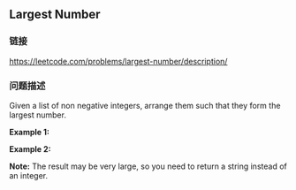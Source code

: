 ## Largest Number  
### 链接  
https://leetcode.com/problems/largest-number/description/  
### 问题描述
Given a list of non negative integers, arrange them such that they form the largest number.

**Example 1:**

**Example 2:**

**Note:** The result may be very large, so you need to return a string instead of an integer.
